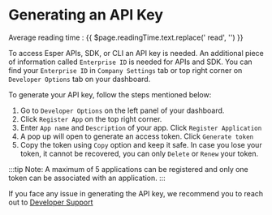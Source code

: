 # Generating an API Key
<div class="avg-reading-time">Average reading time : {{ $page.readingTime.text.replace(' read', '') }}</div>


To access Esper APIs, SDK, or CLI an API key is needed. An additional piece of information called `Enterprise ID` is needed for APIs and SDK. You can find your `Enterprise ID` in `Company Settings` tab or top right corner on `Developer Options` tab on your dashboard. 

To generate your API key, follow the steps mentioned below:

1. Go to `Developer Options` on the left panel of your dashboard.
2. Click `Register App` on the top right corner.
3. Enter `App name` and `Description` of your app. Click `Register Application`
4. A pop up will open to generate an access token. Click `Generate token`
5. Copy the token using `Copy` option and keep it safe. In case you lose your token, it cannot be recovered, you can only `Delete` or `Renew` your token.

:::tip
 Note: A maximum of 5 applications can be registered and only one token can be associated with an application.
:::

If you face any issue in generating the API key, we recommend you to reach out to [Developer Support](http://example.com)
